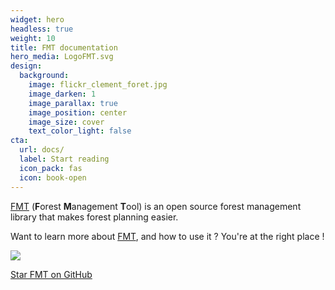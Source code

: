 ```yaml
---
widget: hero
headless: true
weight: 10
title: FMT documentation
hero_media: LogoFMT.svg
design:
  background:
    image: flickr_clement_foret.jpg
    image_darken: 1
    image_parallax: true
    image_position: center
    image_size: cover
    text_color_light: false
cta:
  url: docs/
  label: Start reading
  icon_pack: fas
  icon: book-open
---
```


[FMT](https://github.com/Bureau-du-Forestier-en-chef/FMT) (**F**orest **M**anagement **T**ool) is an open source forest management library that makes forest planning easier.

Want to learn more about [FMT](https://github.com/Bureau-du-Forestier-en-chef/FMT/blob/master/README.md), and how to use it ? You're at the right place !

<img src="https://img.shields.io/github/last-commit/Bureau-du-Forestier-en-chef/FMT"/>

<a class="github-button" href="https://github.com/Bureau-du-Forestier-en-chef/FMT" data-icon="octicon-star" data-size="large" data-show-count="true" aria-label="Star FMT on GitHub">Star FMT on GitHub</a><br><script async defer src="https://buttons.github.io/buttons.js"></script>
